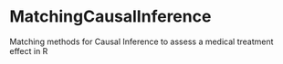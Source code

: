 # MatchingCausalInference
Matching methods for Causal Inference to assess a medical treatment effect in R
